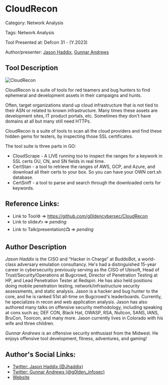 # CloudRecon

Category: Network Analysis

Tags: Network Analysis

Tool Presented at: Defcon 31 - (Y.2023)

Author/presenter: [Jason Haddix](https://twitter.com/Jhaddix), [Gunnar Andrews](https://twitter.com/G0LDEN_infosec)

## Tool Description

![CloudRecon](https://pbs.twimg.com/media/F3B-xpYaEAI3Tp7?format=jpg&name=small)

CloudRecon is a suite of tools for red teamers and bug hunters to find ephemeral and development assets in their campaigns and hunts.

Often, target organizations stand up cloud infrastructure that is not tied to their ASN or related to known infrastructure. Many times these assets are development sites, IT product portals, etc. Sometimes they don't have domains at all but many still need HTTPs.

CloudRecon is a suite of tools to scan all the cloud providers and find these hidden gems for testers, by inspecting those SSL certificates.

The tool suite is three parts in GO:

- CloudScrape - A LIVE running too to inspect the ranges for a keywork in SSL certs OU, CN, and SN fields in real time.
- CertStan - a tool to retrieve the ranges of AWS, GCP, and Azure, and download all their certs to your box. So you can have your OWN cert.sh database.
- CertSniff - a tool to parse and search through the downloaded certs for keywords.

## Reference Links:

- Link to Tool⚙️ => https://github.com/g0ldencybersec/CloudRecon
- Link to slide✍️ => _pending_
- Link to Talk(presentation)📺 => _pending_

## Author Description

_Jason Haddix_ is the CISO and “Hacker in Charge” at BuddoBot, a world-class adversary emulation consultancy. He's had a distinguished 15-year career in cybersecurity previously serving as the CISO of Ubisoft, Head of Trust/Security/Operations at Bugcrowd, Director of Penetration Testing at HP, and Lead Penetration Tester at Redspin. He has also held positions doing mobile penetration testing, network/infrastructure security assessments, and static analysis. Jason is a hacker and bug hunter to the core, and he is ranked 51st all-time on Bugcrowd's leaderboards. Currently, he specializes in recon and web application analysis. Jason has also authored many talks on offensive security methodology, including speaking at cons such as; DEF CON, Black Hat, OWASP, RSA, Nullcon, SANS, IANS, BruCon, Toorcon, and many more. Jason currently lives in Colorado with his wife and three children.

_Gunnar Andrews_ is an offensive security enthusiast from the Midwest. He enjoys offensive tool development, fitness, adventures, and gaming!

## Author's Social Links:

- [Twitter: Jason Haddix (@Jhaddix)](https://twitter.com/Jhaddix)
- [Twitter: Gunnar Andrews (@g0lden_infosec)](https://twitter.com/G0LDEN_infosec)
- [Website](#)
